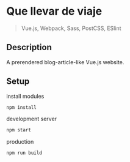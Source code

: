# Que llevar de viaje

> Vue.js, Webpack, Sass, PostCSS, ESlint

## Description

A prerendered blog-article-like Vue.js website.

## Setup

install modules

```sh
npm install
```

development server

```sh
npm start
```

production

```sh
npm run build
```
